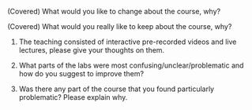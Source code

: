 (Covered) What would you like to change about the course, why?

(Covered) What would you really like to keep about the course, why?

1. The teaching consisted of interactive pre-recorded videos and live lectures, 
   please give your thoughts on them.

2. What parts of the labs were most confusing/unclear/problematic and how do 
   you suggest to improve them?

3. Was there any part of the course that you found particularly problematic? 
   Please explain why.
